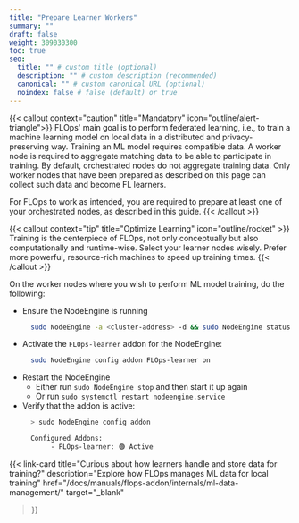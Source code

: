 ```yaml
---
title: "Prepare Learner Workers"
summary: ""
draft: false
weight: 309030300
toc: true
seo:
  title: "" # custom title (optional)
  description: "" # custom description (recommended)
  canonical: "" # custom canonical URL (optional)
  noindex: false # false (default) or true
---
```


{{< callout context="caution" title="Mandatory" icon="outline/alert-triangle">}}
  FLOps' main goal is to perform federated learning, i.e., to train a machine learning model on local data in a distributed and privacy-preserving way.
  Training an ML model requires compatible data.
  A worker node is required to aggregate matching data to be able to participate in training. 
  By default, orchestrated nodes do not aggregate training data.
  Only worker nodes that have been prepared as described on this page can collect such data and become FL learners. 

  For FLOps to work as intended, you are required to prepare at least one of your orchestrated nodes, as described in this guide.
{{< /callout >}}

{{< callout context="tip" title="Optimize Learning" icon="outline/rocket" >}}
  Training is the centerpiece of FLOps, not only conceptually but also computationally and runtime-wise.
  Select your learner nodes wisely.
  Prefer more powerful, resource-rich machines to speed up training times.
{{< /callout >}}

On the worker nodes where you wish to perform ML model training, do the following:
- Ensure the NodeEngine is running
  ```bash
    sudo NodeEngine -a <cluster-address> -d && sudo NodeEngine status
  ```
- Activate the `FLOps-learner` addon for the NodeEngine:
  ```bash
    sudo NodeEngine config addon FLOps-learner on
  ```
- Restart the NodeEngine
  - Either run `sudo NodeEngine stop` and then start it up again
  - Or run `sudo systemctl restart nodeengine.service` 
- Verify that the addon is active:
  ```bash
    > sudo NodeEngine config addon

    Configured Addons:
         - FLOps-learner: 🟢 Active
  ```

{{< link-card
  title="Curious about how learners handle and store data for training?"
  description="Explore how FLOps manages ML data for local training"
  href="/docs/manuals/flops-addon/internals/ml-data-management/"
  target="_blank"
>}}
